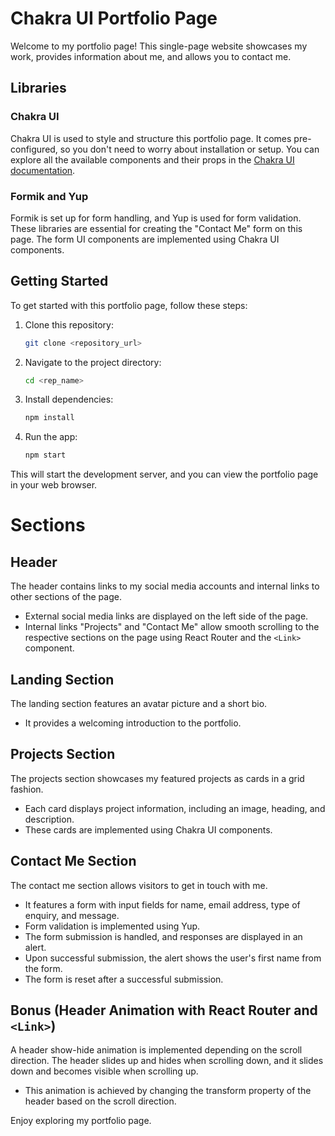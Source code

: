 # Chakra UI Portfolio Page

Welcome to my portfolio page! This single-page website showcases my work, provides information about me, and allows you to contact me.

## Libraries

### Chakra UI

Chakra UI is used to style and structure this portfolio page. It comes pre-configured, so you don't need to worry about installation or setup. You can explore all the available components and their props in the [Chakra UI documentation](https://chakra-ui.com/docs/getting-started).

### Formik and Yup

Formik is set up for form handling, and Yup is used for form validation. These libraries are essential for creating the "Contact Me" form on this page. The form UI components are implemented using Chakra UI components.

## Getting Started

To get started with this portfolio page, follow these steps:

1. Clone this repository:

   ```bash
   git clone <repository_url>
2. Navigate to the project directory:

   ```bash
   cd <rep_name>
3. Install dependencies:

   ```bash
   npm install
4. Run the app:
   ```bash
   npm start
This will start the development server, and you can view the portfolio page in your web browser.

# Sections

## Header
The header contains links to my social media accounts and internal links to other sections of the page.

- External social media links are displayed on the left side of the page.
- Internal links "Projects" and "Contact Me" allow smooth scrolling to the respective sections on the page using React Router and the `<Link>` component.

## Landing Section
The landing section features an avatar picture and a short bio.

- It provides a welcoming introduction to the portfolio.

## Projects Section
The projects section showcases my featured projects as cards in a grid fashion.

- Each card displays project information, including an image, heading, and description.
- These cards are implemented using Chakra UI components.

## Contact Me Section
The contact me section allows visitors to get in touch with me.

- It features a form with input fields for name, email address, type of enquiry, and message.
- Form validation is implemented using Yup.
- The form submission is handled, and responses are displayed in an alert.
- Upon successful submission, the alert shows the user's first name from the form.
- The form is reset after a successful submission.

## Bonus (Header Animation with React Router and `<Link>`)
A header show-hide animation is implemented depending on the scroll direction. The header slides up and hides when scrolling down, and it slides down and becomes visible when scrolling up.

- This animation is achieved by changing the transform property of the header based on the scroll direction.

Enjoy exploring my portfolio page.
